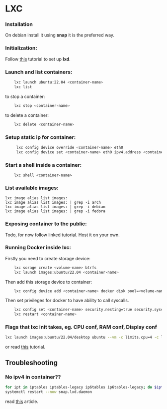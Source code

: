# LXC

### Installation
On debian install it using __snap__ it is the preferred way.

### Initialization:
Follow [this](https://www.digitalocean.com/community/tutorials/how-to-install-and-configure-lxd-on-ubuntu-20-04) tutorial to set up **lxd**.


### Launch and list containers:

```bash
	lxc launch ubuntu:22.04 <container-name>
	lxc list
```
to stop a container:
```bash
	lxc stop <container-name>
```
to delete a container:
```bash
	lxc delete <container-name>
```

### Setup static ip for container:

```bash
	 lxc config device override <container-name> eth0
	 lxc config device set <container-name> eth0 ipv4.address <container-ip> 
```

### Start a shell inside a container:
```
	lxc shell <container-name> 
```

### List available images:
```
lxc image alias list images:
lxc image alias list images: | grep -i arch
lxc image alias list images: | grep -i debian
lxc image alias list images: | grep -i fedora
```

### Exposing container to the public:
Todo, for now follow linked tutorial. Host it on your own.

### Running Docker inside lxc:
Firstly you need to create storage device:

```bash
	lxc sorage create <volume-name> btrfs
	lxc launch images:ubuntu/22.04 <container-name>	
```
Then add this storage device to container:
```bash
	lxc config device add <container-name> docker disk pool=<volume-name> source=<container-name> path=/var/lib/docker
```
Then set privileges for docker to have ability to call syscalls.
```bash
	lxc config set <container-name> security.nesting=true security.syscalls.intercept.mknod=true security.syscalls.intercept.setxattr=true
	lxc restart <container-name>
```

### Flags that lxc init takes, eg. CPU conf, RAM conf, Display conf
```bash
lxc launch images:ubuntu/22.04/desktop ubuntu --vm -c limits.cpu=4 -c limits.memory=4GiB --console=vga
```

or read [this](https://ubuntu.com/tutorials/how-to-run-docker-inside-lxd-containers#2-create-lxd-container) tutorial.


## Troubleshooting

### No ipv4 in container??

```bash
for ipt in iptables iptables-legacy ip6tables ip6tables-legacy; do $ipt --flush; $ipt --flush -t nat; $ipt --delete-chain; $ipt --delete-chain -t nat; $ipt -P FORWARD ACCEPT; $ipt -P INPUT ACCEPT; $ipt -P OUTPUT ACCEPT; done
systemctl restart --now snap.lxd.daemon 
```
read [this](https://discuss.linuxcontainers.org/t/containers-do-not-have-outgoing-internet-access/10844/4) article.

